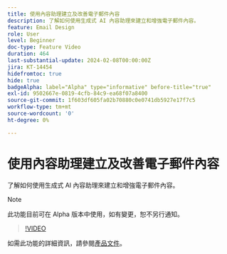 ```yaml
---
title: 使用內容助理建立及改善電子郵件內容
description: 了解如何使用生成式 AI 內容助理來建立和增強電子郵件內容。
feature: Email Design
role: User
level: Beginner
doc-type: Feature Video
duration: 464
last-substantial-update: 2024-02-08T00:00:00Z
jira: KT-14454
hidefromtoc: true
hide: true
badgeAlpha: label="Alpha" type="informative" before-title="true"
exl-id: 9502667e-0819-4cfb-84c9-ea68f07a8400
source-git-commit: 1f603df605fa02b70880c0e0741db5927e17f7c5
workflow-type: tm+mt
source-wordcount: '0'
ht-degree: 0%

---
```


# 使用內容助理建立及改善電子郵件內容

了解如何使用生成式 AI 內容助理來建立和增強電子郵件內容。

>[!NOTE]
>
> 此功能目前可在 Alpha 版本中使用，如有變更，恕不另行通知。

>[!VIDEO](https://video.tv.adobe.com/v/3425796/?learn=on)

如需此功能的詳細資訊，請參閱[產品文件](https://experienceleague.adobe.com/zh-hant/docs/campaign-web/v8/msg/email/content/content-assistant/generative-gs)。
